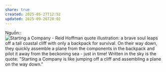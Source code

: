 ```yaml
---
share: true
created: 2025-05-27T12:52
updated: 2025-09-26T20:02
---
```

Nguồn:: ![Starting a Company - Reid Hoffman quote illustration: a brave soul leaps off a tall coastal cliff with only a backpack for survival. On their way down, they quickly assemble a plane from the components in the backpack and pilot it away from the beckoning sea - just in time! Written in the sky is the quote: "Starting a Company is like jumping off a cliff and assembling a plane on the way down."](https://sketchplanations.com/_next/image?url=https%3A%2F%2Fimages.prismic.io%2Fsketchplanations%2Fe2df14ed-52a9-45ae-9bbc-1435b39165b7_SP%2B697%2B-%2BStarting%2Ba%2Bcompany.PNG%3Fauto%3Dcompress%2Cformat&w=3840&q=75)
